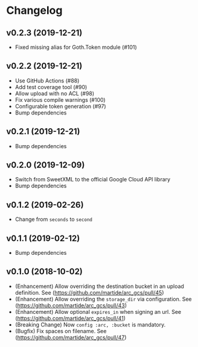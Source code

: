 # Changelog

## v0.2.3 (2019-12-21)
  * Fixed missing alias for Goth.Token module (#101)

## v0.2.2 (2019-12-21)
  * Use GitHub Actions (#88)
  * Add test coverage tool (#90)
  * Allow upload with no ACL (#98)
  * Fix various compile warnings (#100)
  * Configurable token generation (#97)
  * Bump dependencies

## v0.2.1 (2019-12-21)
  * Bump dependencies

## v0.2.0 (2019-12-09)
  * Switch from SweetXML to the official Google Cloud API library
  * Bump dependencies

## v0.1.2 (2019-02-26)
  * Change from `seconds` to `second`

## v0.1.1 (2019-02-12)
  * Bump dependencies

## v0.1.0 (2018-10-02)
  * (Enhancement) Allow overriding the destination bucket in an upload definition. See (https://github.com/martide/arc_gcs/pull/45)
  * (Enhancement) Allow overriding the `storage_dir` via configuration. See (https://github.com/martide/arc_gcs/pull/43)
  * (Enhancement) Allow optional `expires_in` when signing an url. See (https://github.com/martide/arc_gcs/pull/41)
  * (Breaking Change) Now `config :arc, :bucket` is mandatory.
  * (Bugfix) Fix spaces on filename. See (https://github.com/martide/arc_gcs/pull/47)
